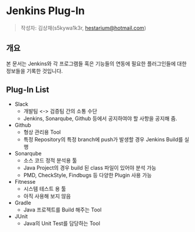 # Jenkins Plug-In
> 작성자: 김상재(s5kywa1k3r, hestarium@hotmail.com)

## 개요
본 문서는 Jenkins와 각 프로그램들 혹은 기능들의 연동에 필요한 플러그인들에 대한 정보들을 기록한 것입니다.

## Plug-In List
- Slack
    - 개발팀 <-> 검증팀 간의 소통 수단
    - Jenkins, Sonarqube, Github 등에서 공지하여야 할 사항을 공지해 줌.
- Github
    - 형상 관리용 Tool
    - 특정 Repository의 특정 branch에 push가 발생할 경우 Jenkins Build를 실행
- Sonarqube
    - 소스 코드 정적 분석용 툴
    - Java Project의 경우 build 된 class 파일이 있어야 분석 가능
    - PMD, CheckStyle, Findbugs 등 다양한 Plugin 사용 가능
- Fitnesse
    - 시스템 테스트 용 툴
    - 아직 사용해 보지 않음
- Gradle
    - Java 프로젝트를 Build 해주는 Tool
- JUnit
    - Java의 Unit Test를 담당하는 Tool
